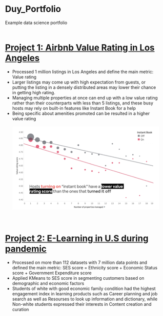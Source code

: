 # Duy_Portfolio
Example data science portfolio <br><br>

# [Project 1: Airbnb Value Rating in Los Angeles](https://github.com/danieldang1806/airbnb_project) 
* Processed 1 million listings in Los Angeles and define the main metric: Value rating
* Larger listings may come up with high expectation from guests, or putting the listing in a densely distributed areas may lower their chance in getting high rating. 
* Managing multiple properties at once can end up with a low value rating rather than their counterparts with less than 5 listings, and these busy hosts may rely on built-in features like Instant Book for a help
* Being specific about amenities promoted can be resulted in a higher value rating <br><br>
![alt text](https://github.com/danieldang1806/Duy_Portfolio/blob/main/airbnb_project_recap.png) <br><br><br>

# [Project 2: E-Learning in U.S during pandemic](https://github.com/PlayingNumbers/ds_salary_proj) 
* Processed on more than 112 datasets with 7 million data points and defined the main metric: SES score = Ethnicity score + Economic Status score + Government Expenditure score
* Applied KMeans to SES score in segmenting customers based on demographic and economic factors
* Students of white with good economic family condition had the highest engagement index in learning products such as Career planning and job search as well as Resourses to look up information and dictionary, while Non-white students expressed their interests in Content creation and curation
